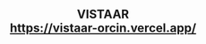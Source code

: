 <h2 align="center">
  VISTAAR<br/>
  <a href="https://soumyajit.vercel.app/" target="_blank">https://vistaar-orcin.vercel.app/</a>
</h2>
